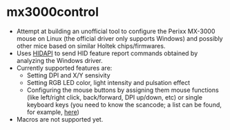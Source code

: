 # mx3000control

* Attempt at building an unofficial tool to configure the Perixx MX-3000 mouse on Linux (the official driver only supports Windows) and possibly other mice based on similar Holtek chips/firmwares.
* Uses [HIDAPI](https://github.com/signal11/hidapi) to send HID feature report commands obtained by analyzing the Windows driver.
* Currently supported features are:
	* Setting DPI and X/Y sensivity
	* Setting RGB LED color, light intensity and pulsation effect
	* Configuring the mouse buttons by assigning them mouse functions (like left/right click, back/forward, DPI up/down, etc) or single keyboard keys (you need to know the scancode; a list can be found, for example, [here](https://gist.github.com/MightyPork/6da26e382a7ad91b5496ee55fdc73db2))
* Macros are not supported yet.
